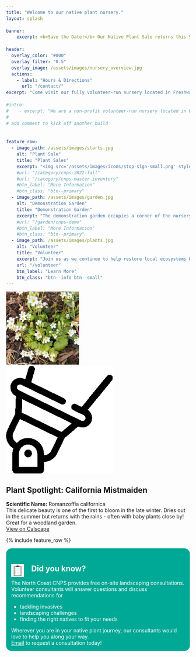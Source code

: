 ```yaml
---
title: "Welcome to our native plant nursery."
layout: splash

banner:
    excerpt: <b>Save the Date!</b> Our Native Plant Sale returns this Spring May 6 - May 7, 2023. 

header:
  overlay_color: "#000"
  overlay_filter: "0.5"
  overlay_image: /assets/images/nursery_overview.jpg
  actions:
    - label: "Hours & Directions"
      url: "/contact/"
excerpt: "Come visit our fully volunteer-run nursery located in Freshwater Farms Reserve in Eureka, CA. We grow over 100 species of Pacific Northwest and California native plants. Our nursery has been supplying this region with beautiful native plants since 2015."

#intro: 
#    - excerpt: "We are a non-profit volunteer-run nursery located in beautiful Freshwater Farms Reserve in Eureka, CA." 
#
# add comment to kick off another build


feature_row:
  - image_path: /assets/images/starts.jpg
    alt: "Plant Sale"
    title: "Plant Sales"
    excerpt: "<img src='/assets/images/icons/stop-sign-small.png' style='float:left; margin-right: 5px;' />Hang tight! Plant sales are on hold as we gear up for our Spring sale, May 6th  & May 7th, 2023.<br/><br/>Pricing (unless otherwise marked): <br/>4 inch pot: $5.00<br/> 1-gallon pot: $10.00 - $12.00"
    #url: "/category/cnps-2022-fall"
    #url: "/category/cnps-master-inventory"
    #btn_label: "More Information"
    #btn_class: "btn--primary"
  - image_path: /assets/images/garden.jpg
    alt: "Demonstration Garden"
    title: "Demonstration Garden"
    excerpt: "The demonstration garden occupies a corner of the nursery and is a valuable example of what homeowners can accomplish on a small suburban lot."
    #url: "/garden/cnps-demo"
    #btn_label: "More Information"
    #btn_class: "btn--primary"
  - image_path: /assets/images/plants.jpg
    alt: "Volunteer"
    title: "Volunteer"
    excerpt: "Join us as we continue to help restore local ecosystems by providing affordable native plants for the home gardener."
    url: "/volunteer"
    btn_label: "Learn More"
    btn_class: "btn--info btn--small"
---
```

<!-- TODO Make this into a template -->
<div class="plant_spotlight">
    <img class="plant align-left" src="/assets/images/plants/romanzoffia_californica.jpg">
    <div>
        <img class="spotlight" src="/assets/images/icons/spotlight.png" />
        <h2>
            Plant Spotlight: <span>California Mistmaiden</span>
        </h2>
        <div class="info">
            <div class="scientific_name">
                <b>Scientific Name:</b> Romanzoffia californica
            </div>
            <div class="description">
                This delicate beauty is one of the first to bloom in the late winter. Dries out in the summer but returns with the rains - often with baby plants close by! Great for a woodland garden.
            </div>
            <a class="btn--inverse btn" href="https://calscape.org/Romanzoffia-californica-()">View on Calscape</a>
        </div>
    </div>
    <div class="clear"></div>
</div>

{% include feature_row %}

<div class="consultations" style="margin-bottom: 2em; background-color: #00A896; padding: 1em; border-radius: 15px; color: #FFF">
    <div>
        <img src="/assets/images/icons/clipboard.png" style="height: 35px; float: left; margin-right: 20px;">
        <div>
            <h2>
                Did you know?
            </h2>
            The North Coast CNPS provides free on-site landscaping consultations. 
            Volunteer consultants will answer questions and discuss recommendations for
            <ul>
                <li>tackling invasives</li>
                <li>landscaping challenges</li>
                <li>finding the right natives to fit your needs</li>
            </ul>
            Wherever you are in your native plant journey, our consultants would love to help you along your way.
            <br/><a style="color:#FFF" href="mailto:nc.cnps.consult@gmail.com">Email</a> to request a consultation today!
        </div>
    </div>
    <div style="clear:both"></div>
</div>
